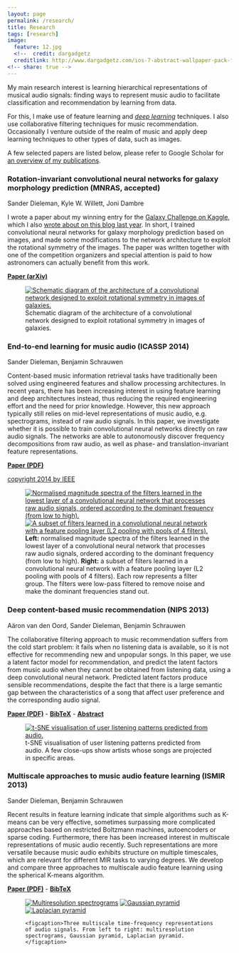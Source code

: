 ```yaml
---
layout: page
permalink: /research/
title: Research
tags: [research]
image:
  feature: 12.jpg
  <!--  credit: dargadgetz
  creditlink: http://www.dargadgetz.com/ios-7-abstract-wallpaper-pack-for-iphone-5-and-ipod-touch-retina/ -->
<!-- share: true -->
---
```


My main research interest is learning hierarchical representations of musical audio signals: finding ways to represent music audio to facilitate classification and recommendation by learning from data.

For this, I make use of feature learning and *[deep learning](http://en.wikipedia.org/wiki/Deep_learning)* techniques. I also use collaborative filtering techniques for music recommendation. Occasionally I venture outside of the realm of music and apply deep learning techniques to other types of data, such as images.

A few selected papers are listed below, please refer to Google Scholar for [an overview of my publications](http://scholar.google.be/citations?user=2ZU62T4AAAAJ).


### Rotation-invariant convolutional neural networks for galaxy morphology prediction (MNRAS, accepted)

Sander Dieleman, Kyle W. Willett, Joni Dambre

I wrote a paper about my winning entry for the [Galaxy Challenge on Kaggle](http://www.kaggle.com/c/galaxy-zoo-the-galaxy-challenge), which I also [wrote about on this blog last year](http://benanne.github.io/2014/04/05/galaxy-zoo.html). In short, I trained convolutional neural networks for galaxy morphology prediction based on images, and made some modifications to the network architecture to exploit the rotational symmetry of the images. The paper was written together with one of the competition organizers and special attention is paid to how astronomers can actually benefit from this work.

[**Paper (arXiv)**](http://arxiv.org/abs/1503.07077)

<figure>
    <a href="/images/architecture.png"><img src="/images/architecture.png" alt="Schematic diagram of the architecture of a convolutional network designed to exploit rotational symmetry in images of galaxies."></a>
    <figcaption>Schematic diagram of the architecture of a convolutional network designed to exploit rotational symmetry in images of galaxies.</figcaption>
</figure>



### End-to-end learning for music audio (ICASSP 2014)

Sander Dieleman, Benjamin Schrauwen

Content-based music information retrieval tasks have traditionally been solved using engineered features and shallow processing architectures. In recent years, there has been increasing interest in using feature learning and deep architectures instead, thus reducing the required engineering
effort and the need for prior knowledge. However, this new approach typically still relies on mid-level representations of music audio, e.g. spectrograms, instead of raw audio signals. In this paper, we investigate whether it is possible to train convolutional neural networks directly on raw audio signals. The networks are able to autonomously discover frequency decompositions from raw audio, as well as phase- and translation-invariant feature representations.

[**Paper (PDF)**](https://dl.dropboxusercontent.com/u/19706734/paper_pt.pdf)

[copyright 2014 by IEEE](/ieee_copyright/)

<figure class='half'>
    <a href="/images/sorted_features_cropped.png"><img src="/images/sorted_features_cropped.png" alt="Normalised magnitude spectra of the filters learned in the lowest layer of a convolutional neural network that processes raw audio signals, ordered according to the dominant frequency (from low to high)."></a>
    <a href="/images/some_invariance_filters_cropped.png"><img src="/images/some_invariance_filters_cropped.png" alt="A subset of filters learned in a convolutional neural network with a feature pooling layer (L2 pooling with pools of 4 filters)."></a>
    <figcaption><strong>Left:</strong> normalised magnitude spectra of the filters learned in the lowest layer of a convolutional neural network that processes raw audio signals, ordered according to the dominant frequency (from low to high). <strong>Right:</strong> a subset of filters learned in a convolutional neural network with a feature pooling layer (L2 pooling with pools of 4 filters). Each row represents a filter group. The filters were low-pass filtered to remove noise and make the dominant frequencies stand out.</figcaption>
</figure>



### Deep content-based music recommendation (NIPS 2013)

Aäron van den Oord, Sander Dieleman, Benjamin Schrauwen

The collaborative filtering approach to music recommendation suffers from the cold start problem: it fails when no listening data is available, so it is not effective for recommending new and unpopular songs. In this paper, we use a latent factor model for recommendation, and predict the latent factors from music audio when they cannot be obtained from listening data, using a deep convolutional neural network. Predicted latent factors produce sensible recommendations, despite the fact that there is a large semantic gap between the characteristics of a song that affect user preference and the corresponding audio signal.

[**Paper (PDF)**](http://papers.nips.cc/paper/5004-deep-content-based-music-recommendation.pdf) - [**BibTeX**](http://papers.nips.cc/paper/5004-deep-content-based-music-recommendation/bibtex) - [**Abstract**](http://papers.nips.cc/paper/5004-deep-content-based-music-recommendation)

<figure>
    <a href="/images/prentje_nips.png"><img src="/images/prentje_nips.png" alt="t-SNE visualisation of user listening patterns predicted from audio."></a>
    <figcaption>t-SNE visualisation of user listening patterns predicted from audio. A few close-ups show artists whose songs are projected in specific areas.</figcaption>
</figure>



### Multiscale approaches to music audio feature learning (ISMIR 2013)

Sander Dieleman, Benjamin Schrauwen

Recent results in feature learning indicate that simple algorithms such as K-means can be very effective, sometimes surpassing more complicated approaches based on restricted Boltzmann machines, autoencoders or sparse coding. Furthermore, there has been increased interest in multiscale representations of music audio recently. Such representations are more versatile because music audio exhibits structure on multiple timescales, which are relevant for different MIR tasks to varying degrees. We develop and compare three approaches to multiscale audio feature learning using the spherical K-means algorithm.

[**Paper (PDF)**](http://www.ppgia.pucpr.br/ismir2013/wp-content/uploads/2013/09/69_Paper.pdf) - [**BibTeX**](http://dc.ofai.at/browser?b=1250)

<figure class='third'>
    <a href="/images/multires_cropped.png"><img src="/images/multires_cropped.png" alt="Multiresolution spectrograms"></a>
    <a href="/images/pyramid_gaussian_cropped.png"><img src="/images/pyramid_gaussian_cropped.png" alt="Gaussian pyramid"></a>
    <a href="/images/pyramid_laplacian_cropped.png"><img src="/images/pyramid_laplacian_cropped.png" alt="Laplacian pyramid"></a>

    <figcaption>Three multiscale time-frequency representations of audio signals. From left to right: multiresolution spectrograms, Gaussian pyramid, Laplacian pyramid.</figcaption>
</figure>
